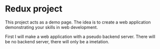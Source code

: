 # Redux project

This project acts as a demo page.
The idea is to create a web application demonstrating your skills in web development.

First I will make a web application with a pseudo backend server. There will be no backend server, there will only be a imetation.